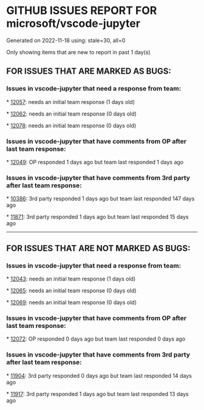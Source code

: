 
# GITHUB ISSUES REPORT FOR microsoft/vscode-jupyter


Generated on 2022-11-18 using: stale=30, all=0


Only showing items that are new to report in past 1 day(s)


## FOR ISSUES THAT ARE MARKED AS BUGS:


### Issues in vscode-jupyter that need a response from team:


\* [12057](https://github.com/microsoft/vscode-jupyter/issues/12057 "Clean up telemetry documentation files"): needs an initial team response (1 days old)

\* [12062](https://github.com/microsoft/vscode-jupyter/issues/12062 "Cannot export to PDF"): needs an initial team response (0 days old)

\* [12078](https://github.com/microsoft/vscode-jupyter/issues/12078 "Cell output (tqdm) not using a monospaced font"): needs an initial team response (0 days old)

### Issues in vscode-jupyter that have comments from OP after last team response:


\* [12049](https://github.com/microsoft/vscode-jupyter/issues/12049 "Magic %system commands result in stty: 'standard input': Inappropriate ioctl for device&quot; error"): OP responded 1 days ago but team last responded 1 days ago

### Issues in vscode-jupyter that have comments from 3rd party after last team response:


\* [10386](https://github.com/microsoft/vscode-jupyter/issues/10386 "Interactive plots using bqplot due to an error with zmq"): 3rd party responded 1 days ago but team last responded 147 days ago

\* [11871](https://github.com/microsoft/vscode-jupyter/issues/11871 "Pasting text into ipywidgets does not work in VS Code desktop"): 3rd party responded 1 days ago but team last responded 15 days ago

---

## FOR ISSUES THAT ARE NOT MARKED AS BUGS:


### Issues in vscode-jupyter that need a response from team:


\* [12043](https://github.com/microsoft/vscode-jupyter/issues/12043 "Typing `help(...)` or `?fun` to open in a text editor"): needs an initial team response (1 days old)

\* [12065](https://github.com/microsoft/vscode-jupyter/issues/12065 "eslint errors due to files not being in a project"): needs an initial team response (0 days old)

\* [12069](https://github.com/microsoft/vscode-jupyter/issues/12069 "Webpack and dev builds shouldn't go into the same folder"): needs an initial team response (0 days old)

### Issues in vscode-jupyter that have comments from OP after last team response:


\* [12072](https://github.com/microsoft/vscode-jupyter/issues/12072 "Avoid calling Python API on Web"): OP responded 0 days ago but team last responded 0 days ago

### Issues in vscode-jupyter that have comments from 3rd party after last team response:


\* [11904](https://github.com/microsoft/vscode-jupyter/issues/11904 "Kernel Picker Plan"): 3rd party responded 0 days ago but team last responded 14 days ago

\* [11917](https://github.com/microsoft/vscode-jupyter/issues/11917 "Interactive window debugging tests are failing"): 3rd party responded 1 days ago but team last responded 13 days ago
